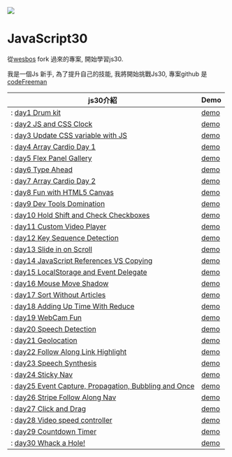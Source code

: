 ![](https://javascript30.com/images/JS3-social-share.png)

# JavaScript30

從[wesbos](https://github.com/wesbos/JavaScript30) fork 過來的專案, 開始學習js30.

我是一個Js 新手, 為了提升自己的技能, 我將開始挑戰Js30, 專案github 是 [codeFreeman](https://github.com/codeFreeman/JavaScript30)

| js30介紹 | Demo|
| ----- | ----- |
|: [day1 Drum kit](https://github.com/codeFreeman/JavaScript30/tree/gh-pages/01%20-%20JavaScript%20Drum%20Kit) | [demo](https://js30day.fstudio.io/01%20-%20JavaScript%20Drum%20Kit/) |
|: [day2 JS and CSS Clock](https://github.com/codeFreeman/JavaScript30/tree/gh-pages/02%20-%20JS%20and%20CSS%20Clock) | [demo](https://js30day.fstudio.io/02%20-%20JS%20and%20CSS%20Clock/) |
|: [day3 Update CSS variable with JS](https://github.com/codeFreeman/JavaScript30/tree/gh-pages/03%20-%20CSS%20Variables) | [demo](https://js30day.fstudio.io/03%20-%20CSS%20Variables/) |
|: [day4 Array Cardio Day 1](https://github.com/codeFreeman/JavaScript30/tree/gh-pages/04%20-%20Array%20Cardio%20Day%201) | [demo](https://js30day.fstudio.io/04%20-%20Array%20Cardio%20Day%201/) |
|: [day5 Flex Panel Gallery](https://github.com/codeFreeman/JavaScript30/tree/gh-pages/05%20-%20Flex%20Panel%20Gallery) | [demo](https://js30day.fstudio.io/05%20-%20Flex%20Panel%20Gallery/) |
|: [day6 Type Ahead](https://github.com/codeFreeman/JavaScript30/tree/gh-pages/06%20-%20Type%20Ahead) | [demo](https://js30day.fstudio.io/06%20-%20Type%20Ahead/) |
|: [day7 Array Cardio Day 2](https://github.com/codeFreeman/JavaScript30/tree/gh-pages/07%20-%20Array%20Cardio%20Day%202) | [demo](https://js30day.fstudio.io/07%20-%20Array%20Cardio%20Day%202/) |
|: [day8 Fun with HTML5 Canvas](https://github.com/codeFreeman/JavaScript30/tree/gh-pages/08%20-%20Fun%20with%20HTML5%20Canvas) | [demo](https://js30day.fstudio.io/08%20-%20Fun%20with%20HTML5%20Canvas/) |
|: [day9 Dev Tools Domination](https://github.com/codeFreeman/JavaScript30/tree/gh-pages/09%20-%20Dev%20Tools%20Domination) | [demo](https://js30day.fstudio.io/09%20-%20Dev%20Tools%20Domination/) |
|: [day10 Hold Shift and Check Checkboxes](https://github.com/codeFreeman/JavaScript30/tree/gh-pages/10%20-%20Hold%20Shift%20and%20Check%20Checkboxes) | [demo](https://js30day.fstudio.io/10%20-%20Hold%20Shift%20and%20Check%20Checkboxes/) |
|: [day11 Custom Video Player](https://github.com/codeFreeman/JavaScript30/tree/gh-pages/11%20-%20Custom%20Video%20Player) | [demo](https://js30day.fstudio.io/11%20-%20Custom%20Video%20Player/) |
|: [day12 Key Sequence Detection](https://github.com/codeFreeman/JavaScript30/tree/gh-pages/12%20-%20Key%20Sequence%20Detection) | [demo](https://js30day.fstudio.io/12%20-%20Key%20Sequence%20Detection/) |
|: [day13 Slide in on Scroll](https://github.com/codeFreeman/JavaScript30/tree/gh-pages/13%20-%20Slide%20in%20on%20Scroll) | [demo](https://js30day.fstudio.io/13%20-%20Slide%20in%20on%20Scroll/) |
|: [day14 JavaScript References VS Copying](https://github.com/codeFreeman/JavaScript30/tree/gh-pages/14%20-%20JavaScript%20References%20VS%20Copying) | [demo](https://js30day.fstudio.io/14%20-%20JavaScript%20References%20VS%20Copying/) |
|: [day15 LocalStorage and Event Delegate](https://github.com/codeFreeman/JavaScript30/tree/gh-pages/15%20-%20LocalStorage) | [demo](https://js30day.fstudio.io/15%20-%20LocalStorage/) |
|: [day16 Mouse Move Shadow](https://github.com/codeFreeman/JavaScript30/tree/gh-pages/16%20-%20Mouse%20Move%20Shadow) | [demo](https://js30day.fstudio.io/16%20-%20Mouse%20Move%20Shadow/) |
|: [day17 Sort Without Articles](https://github.com/codeFreeman/JavaScript30/tree/gh-pages/17%20-%20Sort%20Without%20Articles) | [demo](https://js30day.fstudio.io/17%20-%20Sort%20Without%20Articles/) |
|: [day18 Adding Up Time With Reduce](https://github.com/codeFreeman/JavaScript30/tree/gh-pages/18%20-%20Adding%20Up%20Times%20with%20Reduce) | [demo](https://js30day.fstudio.io/18%20-%20Adding%20Up%20Times%20with%20Reduce/) |
|: [day19 WebCam Fun](https://github.com/codeFreeman/JavaScript30/tree/gh-pages/19%20-%20Webcam%20Fun) | [demo](https://js30day.fstudio.io/19%20-%20Webcam%20Fun/) |
|: [day20 Speech Detection](https://github.com/codeFreeman/JavaScript30/tree/gh-pages/20%20-%20Speech%20Detection) | [demo](https://js30day.fstudio.io/20%20-%20Speech%20Detection/) |
|: [day21 Geolocation](https://github.com/codeFreeman/JavaScript30/tree/gh-pages/21%20-%20Geolocation) | [demo](https://js30day.fstudio.io/21%20-%20Geolocation/) |
|: [day22 Follow Along Link Highlight](https://github.com/codeFreeman/JavaScript30/tree/gh-pages/22%20-%20Follow%20Along%20Link%20Highlighter) | [demo](https://js30day.fstudio.io/22%20-%20Follow%20Along%20Link%20Highlighter/) |
|: [day23 Speech Synthesis](https://github.com/codeFreeman/JavaScript30/tree/gh-pages/23%20-%20Speech%20Synthesis) | [demo](https://js30day.fstudio.io/23%20-%20Speech%20Synthesis/) |
|: [day24 Sticky Nav](https://github.com/codeFreeman/JavaScript30/tree/gh-pages/24%20-%20Sticky%20Nav) | [demo](https://js30day.fstudio.io/24%20-%20Sticky%20Nav/) |
|: [day25 Event Capture, Propagation, Bubbling and Once](https://github.com/codeFreeman/JavaScript30/tree/gh-pages/25%20-%20Event%20Capture,%20Propagation,%20Bubbling%20and%20Once) | [demo](https://js30day.fstudio.io/25%20-%20Event%20Capture,%20Propagation,%20Bubbling%20and%20Once/) |
|: [day26 Stripe Follow Along Nav](https://github.com/codeFreeman/JavaScript30/tree/gh-pages/26%20-%20Stripe%20Follow%20Along%20Nav) | [demo](https://js30day.fstudio.io/26%20-%20Stripe%20Follow%20Along%20Nav/) |
|: [day27 Click and Drag](https://github.com/codeFreeman/JavaScript30/tree/gh-pages/27%20-%20Click%20and%20Drag) | [demo](https://js30day.fstudio.io/27%20-%20Click%20and%20Drag/) |
|: [day28 Video speed controller](https://github.com/codeFreeman/JavaScript30/tree/gh-pages/28%20-%20Video%20Speed%20Controller) | [demo](https://js30day.fstudio.io/28%20-%20Video%20Speed%20Controller/) |
|: [day29 Countdown Timer ](https://github.com/codeFreeman/JavaScript30/tree/gh-pages/29%20-%20Countdown%20Timer) | [demo](https://js30day.fstudio.io/29%20-%20Countdown%20Timer/) |
|: [day30 Whack a Hole! ](https://github.com/codeFreeman/JavaScript30/tree/gh-pages/30%20-%20Whack%20A%20Mole) | [demo](https://js30day.fstudio.io/30%20-%20Whack%20A%20Mole/) |
